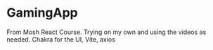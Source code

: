 # GamingApp
From Mosh React Course. Trying on my own and using the videos as needed. Chakra for the UI, Vite, axios
